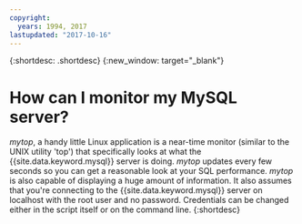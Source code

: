 ```yaml
---
copyright:
  years: 1994, 2017
lastupdated: "2017-10-16"
---
```


{:shortdesc: .shortdesc}
{:new_window: target="_blank"}

# How can I monitor my MySQL server?

_mytop_, a handy little Linux application is a near-time monitor (similar to the UNIX utility 'top') that specifically looks at what the {{site.data.keyword.mysql}} server is doing. _mytop_ updates every few seconds so you can get a reasonable look at your SQL performance. _mytop_ is also capable of displaying a huge amount of information. It also assumes that you're connecting to the {{site.data.keyword.mysql}} server on localhost with the root user and no password. Credentials can be changed either in the script itself or on the command line.
{:shortdesc}
